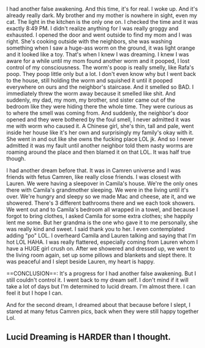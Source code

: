 I had another false awakening. And this time, it's for real. I woke up. And it's already really dark. My brother and my mother is nowhere in sight, even my cat. The light in the kitchen is the only one on. I checked the time and it was exactly 8:49 PM. I didn't realize anything for I was really groggy and exhausted. I opened the door and went outside to find my mom and I was right. She's cooking outside with the neighbors, she was washing something when I saw a huge-ass worm on the ground, it was light orange and it looked like a toy. That's when I knew I was dreaming. I knew I was aware for a while until my mom found another worm and it pooped, I lost control of my consciousness. The worm's poop is really smelly, like Rafa's poop. They poop little only but a lot. I don't even know why but I went back to the house, still holding the worm and squished it until it pooped everywhere on ours and the neighbor's staircase. And it smelled so BAD. I immediately threw the worm away because it smelled like shit. And suddenly, my dad, my mom, my brother, snd sister came out of the bedroom like they were hiding there the whole time. They were curious as to where the smell was coming from. And suddenly, the neighbor's door opened and they were bothered by the foul smell, I never admitted it was me with worm who caused it. A Chinese girl, she's thin, tall and pale, went inside her house like it's her own and surprisingly my family's okay with it. She went in and out like she owns the fucking place LOL jk. And so I never admitted it was my fault until another neighbor told them nasty worms are roaming around the place and then blamed it on that LOL. It was half true though. 

I had another dream before that. It was in Camren universe and I was friends with fetus Camren, like really close friends. I was closest with Lauren. We were having a sleepover in Camila's house. We're the only ones there with Camila's grandmother sleeping. We were in the living until it's over. We're hungry and sleepy so we made Mac and cheese, ate it, and we showered. There's 3 different bathrooms there and we each took showers. We went out and to Camila's bedroom all wrapped in a towel, and because I forgot to bring clothes, I asked Camila for some extra clothes; she happily lent me some. But her grandma is the one who gave it to me personally, she was really kind and sweet. I said thank you to her. I even contemplated adding "po" LOL. I overheard Camila and Lauren talking and saying that I'm hot LOL HAHA. I was really flattered, especially coming from Lauren whom I have a HUGE girl crush on. After we showered and dressed up, we went to the living room again, set up some pillows and blankets and slept there. It was peaceful and I slept beside Lauren, my heart is happy. 

==CONCLUSION==: It's a progress for I had another false awakening. But I still couldn't control it. I went back to my dream self. I don't mind if it will take a lot of days but I'm determined to lucid dream. I'm almost there. I can feel it but I hope I can. 

And for the second dream, I dreamed about that because before I slept, I stared at many fetus Camren pics, back when they were still happy together Lol. 

## Lucid Dreaming is HARDER than I thought.